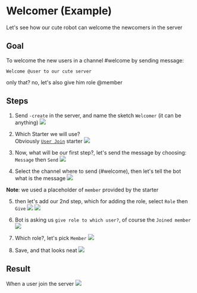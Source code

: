 # Welcomer (Example)
Let's see how our cute robot can welcome the newcomers in the server

## Goal
To welcome the new users in a channel #welcome
by sending message:
```
Welcome @user to our cute server
```

only that? no, let's also give him role @member
## Steps
1. Send `-create` in the server, and name the sketch `Welcomer` (it can be anything)
![](https://i.imgur.com/H9Tpa4p.jpg)

2. Which Starter we will use?\
Obviously [`User Join`](../starters/memberJoin.md) starter 
![](https://i.imgur.com/ebzwUok.jpg)

3. Now, what will be our first step?, let's send the message by choosing: `Message` then `Send`
![](https://i.imgur.com/6f6372z.jpg)

4. Select the channel where to send (#welcome), then let's tell the bot what is the message
![](https://i.imgur.com/1G7MvAj.jpg)

**Note**: we used a placeholder of `member` provided by the starter

5. then let's add our 2nd step, which for adding the role, select `Role` then `Give`
![](https://i.imgur.com/ljKooh1.jpg)
![](https://i.imgur.com/3aKMlPm.jpg)

6. Bot is asking us `give role to which user?`, of course the `Joined member`
![](https://i.imgur.com/MiSXLxu.jpg)

7. Which role?, let's pick `Member`
![](https://i.imgur.com/pechlZI.jpg)

8. Save, and that looks neat
![](https://i.imgur.com/JHpP58b.jpg)

## Result
When a user join the server
![](https://i.imgur.com/VbIS3q0.jpg)
